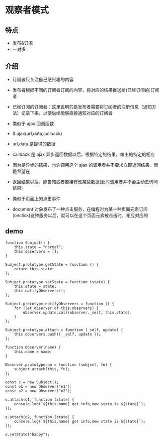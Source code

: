 # 观察者模式

## 特点

- 发布&订阅
- 一对多

## 介绍

- 订阅者只关注自己感兴趣的内容
- 发布者根据不同的订阅者订阅的内容，将对应的结果推送给(已经订阅的)订阅者
- 已经订阅的订阅者：这里说明的是发布者需要将订阅者的注册信息（通知方法）记录下来，以便后续能够直接通知对应的订阅者

- 类似于 ajax 回调函数
- $.ajax(url,data,callback)
- url,data 是提供的数据
- callback 是 ajax 异步返回数据以后，根据特定的结果，做出的特定的相应
- 因为是异步的结果，也许调用这个 ajax 的调用者并不要求立即返回结果，而是希望在
- 返回结果以后，能告知或者直接修改某些数据(此时调用者并不会主动去询问结果)

- 类似于页面上的点击事件
- document 对象发布了一种点击服务，在编程时为某一种页面元素订阅(onclick)这种服务以后，就可以在这个页面元素被点击时，相应对应的

## demo

```language=javascript
function Subject() {
    this.state = "normal";
    this.observers = [];
}

Subject.prototype.getState = function () {
    return this.state;
};

Subject.prototype.setState = function (state) {
    this.state = state;
    this.notifyObservers();
};

Subject.prototype.notifyObservers = function () {
    for (let observer of this.observers) {
        observer.update.call(observer._self, this.state);
    }
};

Subject.prototype.attach = function (_self, update) {
    this.observers.push({ _self, update });
};

function Observer(name) {
    this.name = name;
}

Observer.prototype.on = function (subject, fn) {
    subject.attach(this, fn);
};

const s = new Subject();
const o1 = new Observer("o1");
const o2 = new Observer("o2");

s.attach(o1, function (state) {
    console.log(`${this.name} get info,new state is ${state}`);
});

s.attach(o2, function (state) {
    console.log(`${this.name} get info,new state is ${state}`);
});

s.setState("happy");
```
